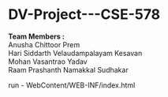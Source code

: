 # DV-Project---CSE-578

<b>Team Members : </b>
<br>Anusha Chittoor Prem
<br>Hari Siddarth Velaudampalayam Kesavan
<br>Mohan Vasantrao Yadav
<br>Raam Prashanth Namakkal Sudhakar

run - WebContent/WEB-INF/index.html
